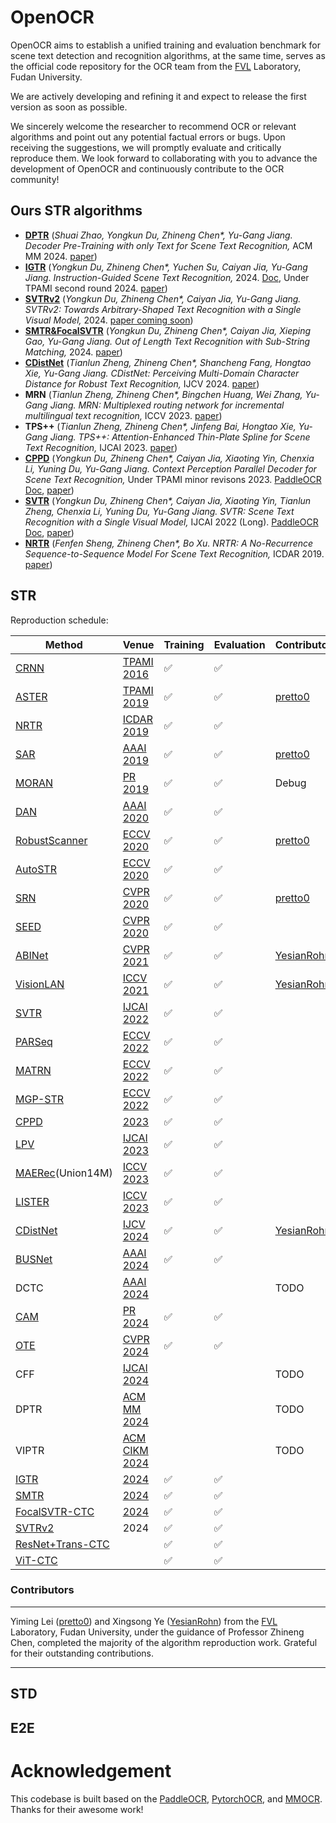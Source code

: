 # OpenOCR

OpenOCR aims to establish a unified training and evaluation benchmark for scene text detection and recognition algorithms, at the same time, serves as the official code repository for the OCR team from the [FVL](https://fvl.fudan.edu.cn) Laboratory, Fudan University.

We are actively developing and refining it and expect to release the first version as soon as possible.

We sincerely welcome the researcher to recommend OCR or relevant algorithms and point out any potential factual errors or bugs. Upon receiving the suggestions, we will promptly evaluate and critically reproduce them. We look forward to collaborating with you to advance the development of OpenOCR and continuously contribute to the OCR community!

## Ours STR algorithms

- [**DPTR**](<>) (*Shuai Zhao, Yongkun Du, Zhineng Chen\*, Yu-Gang Jiang. Decoder Pre-Training with only Text for Scene Text Recognition,* ACM MM 2024. [paper](https://arxiv.org/abs/2408.05706))
- [**IGTR**](./configs/rec/igtr/) (*Yongkun Du, Zhineng Chen\*, Yuchen Su, Caiyan Jia, Yu-Gang Jiang. Instruction-Guided Scene Text Recognition,* 2024. [Doc](./configs/rec/igtr/readme.md), Under TPAMI second round 2024. [paper](https://arxiv.org/abs/2401.17851))
- [**SVTRv2**](./configs/rec/svtrv2) (*Yongkun Du, Zhineng Chen\*, Caiyan Jia, Yu-Gang Jiang. SVTRv2: Towards Arbitrary-Shaped Text Recognition with a Single Visual Model,* 2024. [paper coming soon](<>))
- [**SMTR&FocalSVTR**](./configs/rec/smtr/) (*Yongkun Du, Zhineng Chen\*, Caiyan Jia, Xieping Gao, Yu-Gang Jiang. Out of Length Text Recognition with Sub-String Matching,* 2024. [paper](https://arxiv.org/abs/2407.12317))
- [**CDistNet**](./configs/rec/cdistnet/) (*Tianlun Zheng, Zhineng Chen\*, Shancheng Fang, Hongtao Xie, Yu-Gang Jiang. CDistNet: Perceiving Multi-Domain Character Distance for Robust Text Recognition,* IJCV 2024. [paper](https://link.springer.com/article/10.1007/s11263-023-01880-0))
- **MRN** (*Tianlun Zheng, Zhineng Chen\*, Bingchen Huang, Wei Zhang, Yu-Gang Jiang. MRN: Multiplexed routing network for incremental multilingual text recognition,* ICCV 2023. [paper](https://openaccess.thecvf.com/content/ICCV2023/html/Zheng_MRN_Multiplexed_Routing_Network_for_Incremental_Multilingual_Text_Recognition_ICCV_2023_paper.html))
- **TPS++** (*Tianlun Zheng, Zhineng Chen\*, Jinfeng Bai, Hongtao Xie, Yu-Gang Jiang. TPS++: Attention-Enhanced Thin-Plate Spline for Scene Text Recognition,* IJCAI 2023. [paper](https://arxiv.org/abs/2305.05322))
- [**CPPD**](./configs/rec/cppd/) (*Yongkun Du, Zhineng Chen\*, Caiyan Jia, Xiaoting Yin, Chenxia Li, Yuning Du, Yu-Gang Jiang. Context Perception Parallel Decoder for Scene Text Recognition,* Under TPAMI minor revisons 2023. [PaddleOCR Doc](https://github.com/Topdu/PaddleOCR/blob/main/doc/doc_ch/algorithm_rec_cppd.md), [paper](https://arxiv.org/abs/2307.12270))
- [**SVTR**](./configs/rec/svtr/) (*Yongkun Du, Zhineng Chen\*, Caiyan Jia, Xiaoting Yin, Tianlun Zheng, Chenxia Li, Yuning Du, Yu-Gang Jiang. SVTR: Scene Text Recognition with a Single Visual Model,* IJCAI 2022 (Long). [PaddleOCR Doc](https://github.com/Topdu/PaddleOCR/blob/main/doc/doc_ch/algorithm_rec_svtr.md), [paper](https://www.ijcai.org/proceedings/2022/124))
- [**NRTR**](./configs/rec/nrtr/) (*Fenfen Sheng, Zhineng Chen\*, Bo Xu. NRTR: A No-Recurrence Sequence-to-Sequence Model For Scene Text Recognition,* ICDAR 2019. [paper](https://arxiv.org/abs/1806.00926))

## STR

Reproduction schedule:

| Method                                        | Venue                                                                                          | Training | Evaluation | Contributor                                 |
| --------------------------------------------- | ---------------------------------------------------------------------------------------------- | -------- | ---------- | ------------------------------------------- |
| [CRNN](./configs/rec/svtrs/)                  | [TPAMI 2016](https://arxiv.org/abs/1507.05717)                                                 | ✅       | ✅         |                                             |
| [ASTER](./configs/rec/aster/)                 | [TPAMI 2019](https://ieeexplore.ieee.org/document/8395027)                                     | ✅       | ✅         | [pretto0](https://github.com/pretto0)       |
| [NRTR](./configs/rec/nrtr/)                   | [ICDAR 2019](https://arxiv.org/abs/1806.00926)                                                 | ✅       | ✅         |                                             |
| [SAR](./configs/rec/sar/)                     | [AAAI 2019](https://aaai.org/papers/08610-show-attend-and-read-a-simple-and-strong-baseline-for-irregular-text-recognition/) | ✅       | ✅         | [pretto0](https://github.com/pretto0)       |
| [MORAN](./configs/rec/moran/)                 | [PR 2019](https://www.sciencedirect.com/science/article/abs/pii/S0031320319300263)             | ✅       | ✅         | Debug                                       |
| [DAN](./configs/rec/dan/)                     | [AAAI 2020](https://arxiv.org/pdf/1912.10205)                                                  | ✅       | ✅         |                                             |
| [RobustScanner](./configs/rec/robustscanner/) | [ECCV 2020](https://www.ecva.net/papers/eccv_2020/papers_ECCV/html/3160_ECCV_2020_paper.php)   | ✅       | ✅         | [pretto0](https://github.com/pretto0)       |
| [AutoSTR](./configs/rec/autostr/)             | [ECCV 2020](https://www.ecva.net/papers/eccv_2020/papers_ECCV/papers/123690732.pdf)            | ✅       | ✅         |                                             |
| [SRN](./configs/rec/srn/)                     | [CVPR 2020](https://openaccess.thecvf.com/content_CVPR_2020/html/Yu_Towards_Accurate_Scene_Text_Recognition_With_Semantic_Reasoning_Networks_CVPR_2020_paper.html) | ✅       | ✅         | [pretto0](https://github.com/pretto0)       |
| [SEED](./configs/rec/seed/)                   | [CVPR 2020](https://openaccess.thecvf.com/content_CVPR_2020/html/Qiao_SEED_Semantics_Enhanced_Encoder-Decoder_Framework_for_Scene_Text_Recognition_CVPR_2020_paper.html) | ✅       | ✅         |                                             |
| [ABINet](./configs/rec/abinet/)               | [CVPR 2021](https://openaccess.thecvf.com//content/CVPR2021/html/Fang_Read_Like_Humans_Autonomous_Bidirectional_and_Iterative_Language_Modeling_for_CVPR_2021_paper.html) | ✅       | ✅         | [YesianRohn](https://github.com/YesianRohn) |
| [VisionLAN](./configs/rec/visionlan/)         | [ICCV 2021](https://openaccess.thecvf.com/content/ICCV2021/html/Wang_From_Two_to_One_A_New_Scene_Text_Recognizer_With_ICCV_2021_paper.html) | ✅       | ✅         | [YesianRohn](https://github.com/YesianRohn) |
| [SVTR](./configs/rec/svtrs/)                  | [IJCAI 2022](https://www.ijcai.org/proceedings/2022/124)                                       | ✅       | ✅         |                                             |
| [PARSeq](./configs/rec/parseq/)               | [ECCV 2022](https://www.ecva.net/papers/eccv_2022/papers_ECCV/papers/136880177.pdf)            | ✅       | ✅         |                                             |
| [MATRN](./configs/rec/matrn/)                 | [ECCV 2022](https://www.ecva.net/papers/eccv_2022/papers_ECCV/papers/136880442.pdf)            | ✅       | ✅         |                                             |
| [MGP-STR](./configs/rec/mgpstr/)              | [ECCV 2022](https://www.ecva.net/papers/eccv_2022/papers_ECCV/papers/136880336.pdf)            | ✅       | ✅         |                                             |
| [CPPD](./configs/rec/cppd/)                   | [2023](https://arxiv.org/abs/2307.12270)                                                       | ✅       | ✅         |                                             |
| [LPV](./configs/rec/lpv/)                     | [IJCAI 2023](https://www.ijcai.org/proceedings/2023/0189.pdf)                                  | ✅       | ✅         |                                             |
| [MAERec](./configs/rec/maerec/)(Union14M)     | [ICCV 2023](https://openaccess.thecvf.com/content/ICCV2023/papers/Jiang_Revisiting_Scene_Text_Recognition_A_Data_Perspective_ICCV_2023_paper.pdf) | ✅       | ✅         |                                             |
| [LISTER](./configs/rec/lister/)               | [ICCV 2023](https://openaccess.thecvf.com/content/ICCV2023/papers/Cheng_LISTER_Neighbor_Decoding_for_Length-Insensitive_Scene_Text_Recognition_ICCV_2023_paper.pdf) | ✅       | ✅         |                                             |
| [CDistNet](./configs/rec/cdistnet/)           | [IJCV 2024](https://link.springer.com/article/10.1007/s11263-023-01880-0)                      | ✅       | ✅         | [YesianRohn](https://github.com/YesianRohn) |
| [BUSNet](./configs/rec/busnet/)               | [AAAI 2024](https://ojs.aaai.org/index.php/AAAI/article/view/28402)                            | ✅       | ✅         |                                             |
| DCTC                                          | [AAAI 2024](https://ojs.aaai.org/index.php/AAAI/article/view/28575)                            |          |            | TODO                                        |
| [CAM](./configs/rec/cam/)                     | [PR 2024](https://arxiv.org/abs/2402.13643)                                                    | ✅       | ✅         |                                             |
| [OTE](./configs/rec/ote/)                     | [CVPR 2024](https://openaccess.thecvf.com/content/CVPR2024/papers/Xu_OTE_Exploring_Accurate_Scene_Text_Recognition_Using_One_Token_CVPR_2024_paper.pdf) | ✅       | ✅         |                                             |
| CFF                                           | [IJCAI 2024](https://arxiv.org/abs/2407.05562)                                                 |          |            | TODO                                        |
| DPTR                                          | [ACM MM 2024](https://arxiv.org/abs/2408.05706)                                                |          |            | TODO                                        |
| VIPTR                                         | [ACM CIKM 2024](https://arxiv.org/abs/2401.10110)                                              |          |            | TODO                                        |
| [IGTR](./configs/rec/igtr/)                   | [2024](https://arxiv.org/abs/2401.17851)                                                       | ✅       | ✅         |                                             |
| [SMTR](./configs/rec/smtr/)                   | [2024](https://arxiv.org/abs/2407.12317)                                                       | ✅       | ✅         |                                             |
| [FocalSVTR-CTC](./configs/rec/svtrs/)         | [2024](https://arxiv.org/abs/2407.12317)                                                       | ✅       | ✅         |                                             |
| [SVTRv2](./configs/rec/svtrv2/)               | 2024                                                                                           | ✅       | ✅         |                                             |
| [ResNet+Trans-CTC](./configs/rec/svtrs/)      |                                                                                                | ✅       | ✅         |                                             |
| [ViT-CTC](./configs/rec/svtrs/)               |                                                                                                | ✅       | ✅         |                                             |

### Contributors

______________________________________________________________________

Yiming Lei ([pretto0](https://github.com/pretto0)) and Xingsong Ye ([YesianRohn](https://github.com/YesianRohn)) from the [FVL](https://fvl.fudan.edu.cn) Laboratory, Fudan University, under the guidance of Professor Zhineng Chen, completed the majority of the algorithm reproduction work. Grateful for their outstanding contributions.

______________________________________________________________________

## STD

## E2E

# Acknowledgement

This codebase is built based on the [PaddleOCR](https://github.com/PaddlePaddle/PaddleOCR), [PytorchOCR](https://github.com/WenmuZhou/PytorchOCR), and [MMOCR](https://github.com/open-mmlab/mmocr). Thanks for their awesome work!
